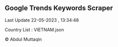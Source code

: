 

## Google Trends Keywords Scraper 
 
Last Update 22-05-2023 , 13:34:48

Country List :
VIETNAM.json



© Abdul Muttaqin 
